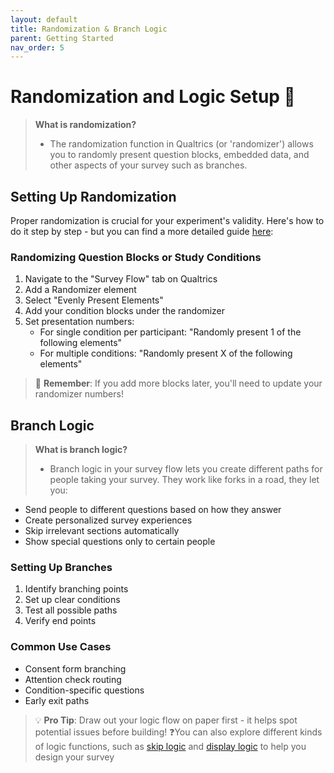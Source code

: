 ```yaml
---
layout: default
title: Randomization & Branch Logic
parent: Getting Started
nav_order: 5
---
```


# Randomization and Logic Setup 🎲

> **What is randomization?**
>- The randomization function in Qualtrics (or 'randomizer') allows you to randomly present question blocks, embedded data, and other aspects of your survey such as branches.

## Setting Up Randomization
Proper randomization is crucial for your experiment's validity. Here's how to do it step by step - but you can find a more detailed guide [here](https://www.qualtrics.com/support/survey-platform/survey-module/survey-flow/standard-elements/randomizer/):

### Randomizing Question Blocks or Study Conditions
1. Navigate to the "Survey Flow" tab on Qualtrics
2. Add a Randomizer element
3. Select "Evenly Present Elements"
4. Add your condition blocks under the randomizer
5. Set presentation numbers:
   - For single condition per participant: "Randomly present 1 of the following elements"
   - For multiple conditions: "Randomly present X of the following elements"

> 🔄 **Remember**: If you add more blocks later, you'll need to update your randomizer numbers!

## Branch Logic

> **What is branch logic?**
>- Branch logic in your survey flow lets you create different paths for people taking your survey. They work like forks in a road, they let you:
 - Send people to different questions based on how they answer
 - Create personalized survey experiences
 - Skip irrelevant sections automatically
 - Show special questions only to certain people
   
### Setting Up Branches
1. Identify branching points
2. Set up clear conditions
3. Test all possible paths
4. Verify end points

### Common Use Cases
- Consent form branching
- Attention check routing
- Condition-specific questions
- Early exit paths

> 💡 **Pro Tip**: Draw out your logic flow on paper first - it helps spot potential issues before building!
> ❓You can also explore different kinds of logic functions, such as [skip logic](https://www.qualtrics.com/support/survey-platform/survey-module/question-options/skip-logic/) and [display logic](https://www.qualtrics.com/support/survey-platform/survey-module/question-options/display-logic/) to help you design your survey
